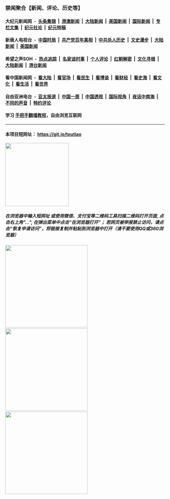 ### 禁闻聚合【新闻、评论、历史等】

#### 大纪元新闻网 &nbsp;-&nbsp; [头条集锦](indexes/E头条集锦.md?t=03040902) &nbsp;|&nbsp; [港澳新闻](indexes/E港澳新闻.md?t=03040902)  &nbsp;|&nbsp; [大陆新闻](indexes/E大陆新闻.md?t=03040902) &nbsp;|&nbsp; [美国新闻](indexes/E美国新闻.md?t=03040902) &nbsp;|&nbsp; [国际新闻](indexes/E国际新闻.md?t=03040902) &nbsp;|&nbsp; [专栏文集](indexes/E专栏文集.md?t=03040902) &nbsp;|&nbsp; [纪元社论](indexes/E纪元社论.md?t=03040902) &nbsp;|&nbsp; [纪元特稿](indexes/E纪元特稿.md?t=03040902) 

#### 新唐人电视台 &nbsp;-&nbsp; [中国时局](indexes/N中国时局.md?t=03040902) &nbsp;|&nbsp; [共产党百年真相](indexes/N共产党百年真相.md?t=03040902) &nbsp;|&nbsp; [中共杀人历史](indexes/N中共杀人历史.md?t=03040902) &nbsp;|&nbsp; [文史漫步](indexes/N文史漫步.md?t=03040902) &nbsp;|&nbsp; [大陆新闻](indexes/N大陆新闻.md?t=03040902) &nbsp;|&nbsp; [美国新闻](indexes/N美国新闻.md?t=03040902)

#### 希望之声SOH &nbsp;-&nbsp; [热点追踪](indexes/H热点追踪.md?t=03040902) &nbsp;|&nbsp; [名家谈时事](indexes/H名家谈时事.md?t=03040902) &nbsp;|&nbsp; [个人评论](indexes/H个人评论.md?t=03040902)  &nbsp;|&nbsp; [红朝解密](indexes/H红朝解密.md?t=03040902) &nbsp;|&nbsp; [文化寻根](indexes/H文化寻根.md?t=03040902) &nbsp;|&nbsp; [大陆新闻](indexes/H大陆新闻.md?t=03040902) &nbsp;|&nbsp; [港台新闻](indexes/H港台新闻.md?t=03040902)

#### 看中国新闻网 &nbsp;-&nbsp; [看大陆](indexes/S看大陆.md?t=03040902) &nbsp;|&nbsp; [看官场](indexes/S看官场.md?t=03040902) &nbsp;|&nbsp; [看民生](indexes/S看民生.md?t=03040902)  &nbsp;|&nbsp; [看博谈](indexes/S看博谈.md?t=03040902) &nbsp;|&nbsp; [看财经](indexes/S看财经.md?t=03040902) &nbsp;|&nbsp; [看史海](indexes/S看史海.md?t=03040902) &nbsp;|&nbsp; [看文化](indexes/S看文化.md?t=03040902) &nbsp;|&nbsp; [看生活](indexes/S看生活.md?t=03040902) &nbsp;|&nbsp; [看世界](indexes/S看世界.md?t=03040902)

#### 自由亚洲电台 &nbsp;-&nbsp; [亚太报道](indexes/R亚太报道.md?t=03040902) &nbsp;|&nbsp; [中国一周](indexes/R中国一周.md?t=03040902) &nbsp;|&nbsp; [中国透视](indexes/R中国透视.md?t=03040902)  &nbsp;|&nbsp; [国际视角](indexes/R国际视角.md?t=03040902) &nbsp;|&nbsp; [夜话中南海](indexes/R夜话中南海.md?t=03040902) &nbsp;|&nbsp; [不同的声音](indexes/R不同的声音.md?t=03040902) &nbsp;|&nbsp; [特约评论](indexes/R特约评论.md?t=03040902)

#### 学习 [手把手翻墙教程](https://github.com/gfw-breaker/guides/wiki)，自由浏览互联网

----

#### 本项目短网址： https://git.io/toutiao
<img src="https://raw.githubusercontent.com/gfw-breaker/banned-news/master/scripts/img/qr.png" width="200px"/>  

##### 在浏览器中输入短网址 或使用微信、支付宝等二维码工具扫描二维码打开页面, 点击右上角"...", 在弹出菜单中点击“在浏览器打开”； 若网页被举报禁止访问，请点击“恢复申请访问”，将链接复制并粘贴到浏览器中打开（请不要使用QQ或360浏览器）

<img src="https://raw.githubusercontent.com/gfw-breaker/banned-news/master/scripts/img/1.png" width="260px"/> &nbsp; <img src="https://raw.githubusercontent.com/gfw-breaker/banned-news/master/scripts/img/2.png" width="260px"/> &nbsp; <img src="https://raw.githubusercontent.com/gfw-breaker/banned-news/master/scripts/img/3.png" width="260px"/>
